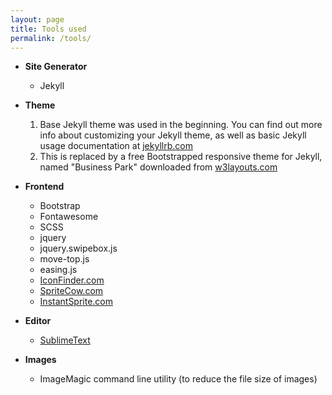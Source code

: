 ```yaml
---
layout: page
title: Tools used
permalink: /tools/
---
```


* **Site Generator**
	* Jekyll

* **Theme**
  1. Base Jekyll theme was used in the beginning. You can find out more info about customizing your Jekyll theme, as well as basic Jekyll usage documentation at [jekyllrb.com](http://jekyllrb.com/)
  2. This is replaced by a free Bootstrapped responsive theme for Jekyll, named "Business Park" downloaded from [w3layouts.com](https://w3layouts.com/business-park-corporate-category-flat-bootstrap-responsive-web-template/)

* **Frontend**
	* Bootstrap
	* Fontawesome
	* SCSS
	* jquery
	* jquery.swipebox.js
	* move-top.js
	* easing.js
	* [IconFinder.com](https://www.iconfinder.com)
	* [SpriteCow.com](www.spritecow.com)
	* [InstantSprite.com](http://instantsprite.com/)

* **Editor**
	* [SublimeText](https://www.sublimetext.com/)

* **Images**
	* ImageMagic command line utility (to reduce the file size of images)